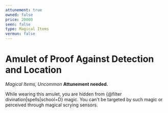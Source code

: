```yaml
---
attunement: true
owned: false
price: 20000
seen: false
type: Magical Items
vermun: false
---
```

# Amulet of Proof Against Detection and Location

*Magical Items, Uncommon* **Attunement needed.**

While wearing this amulet, you are hidden from {@filter divination|spells|school=D} magic. You can't be targeted by such magic or perceived through magical scrying sensors.